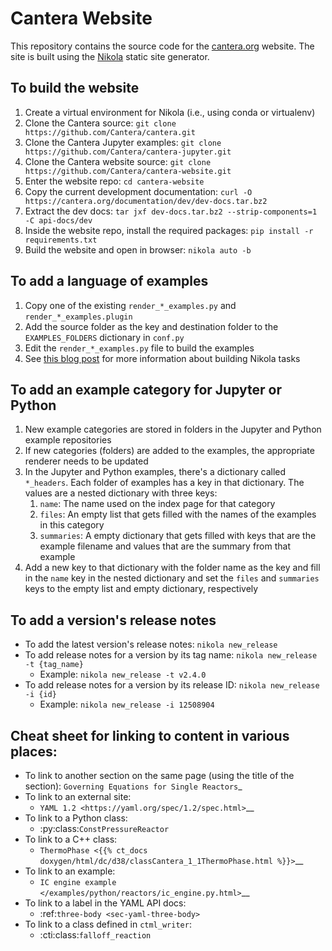 # Cantera Website

This repository contains the source code for the [cantera.org](https://cantera.org) website. The
site is built using the [Nikola](https://getnikola.com) static site generator.

## To build the website

1. Create a virtual environment for Nikola (i.e., using conda or virtualenv)
2. Clone the Cantera source: `git clone https://github.com/Cantera/cantera.git`
3. Clone the Cantera Jupyter examples: `git clone https://github.com/Cantera/cantera-jupyter.git`
4. Clone the Cantera website source: `git clone https://github.com/Cantera/cantera-website.git`
5. Enter the website repo: `cd cantera-website`
6. Copy the current development documentation: `curl -O https://cantera.org/documentation/dev/dev-docs.tar.bz2`
7. Extract the dev docs: `tar jxf dev-docs.tar.bz2 --strip-components=1 -C api-docs/dev`
8. Inside the website repo, install the required packages: `pip install -r requirements.txt`
9. Build the website and open in browser: `nikola auto -b`

## To add a language of examples

1. Copy one of the existing `render_*_examples.py` and `render_*_examples.plugin`
2. Add the source folder as the key and destination folder to the `EXAMPLES_FOLDERS` dictionary in `conf.py`
3. Edit the `render_*_examples.py` file to build the examples
4. See [this blog post](https://bryanwweber.com/writing/personal/2018/12/22/writing-task-plugins-for-nikola/) for more information about building Nikola tasks

## To add an example category for Jupyter or Python

1. New example categories are stored in folders in the Jupyter and Python example repositories
2. If new categories (folders) are added to the examples, the appropriate renderer needs to be updated
3. In the Jupyter and Python examples, there's a dictionary called `*_headers`. Each folder of examples has a key in that dictionary. The values are a nested dictionary with three keys:
   1. `name`: The name used on the index page for that category
   2. `files`: An empty list that gets filled with the names of the examples in this category
   3. `summaries`: A empty dictionary that gets filled with keys that are the example filename and values that are the summary from that example
4. Add a new key to that dictionary with the folder name as the key and fill in the `name` key in the nested dictionary and set the `files` and `summaries` keys to the empty list and empty dictionary, respectively

## To add a version's release notes

* To add the latest version's release notes: `nikola new_release`
* To add release notes for a version by its tag name: `nikola new_release -t {tag_name}`
    - Example: `nikola new_release -t v2.4.0`
* To add release notes for a version by its release ID: `nikola new_release -i {id}`
    - Example: `nikola new_release -i 12508904`

## Cheat sheet for linking to content in various places:
* To link to another section on the same page (using the title of the section):
    `Governing Equations for Single Reactors`_
* To link to an external site:
  * `YAML 1.2 <https://yaml.org/spec/1.2/spec.html>`__
* To link to a Python class:
  * :py:class:`ConstPressureReactor`
* To link to a C++ class:
  * `ThermoPhase <{{% ct_docs doxygen/html/dc/d38/classCantera_1_1ThermoPhase.html %}}>`__
* To link to an example:
  * `IC engine example </examples/python/reactors/ic_engine.py.html>`__
* To link to a label in the YAML API docs:
  * :ref:`three-body <sec-yaml-three-body>`
* To link to a class defined in `ctml_writer`:
  * :cti:class:`falloff_reaction`
